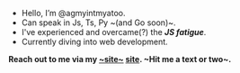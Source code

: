 - Hello, I’m @agmyintmyatoo.
- Can speak in Js, Ts, Py ~(and Go soon)~.
- I've experienced and overcame(?) the _**JS fatigue**_.
- Currently diving into web development.

**Reach out to me via my [~site~](https://agmmoo.herokuapp.com/message/) [site](https://agmyintmyatoo.github.io). ~Hit me a text or two~.**

<!---
agmyintmyatoo/agmyintmyatoo is a ✨ special ✨ repository because its `README.md` (this file) appears on your GitHub profile.
You can click the Preview link to take a look at your changes.
--->
